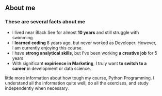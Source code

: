 ##  About me

### These are several facts about me

* I lived near Black See for almost **10 years** and still struggle with swimming
* I **learned coding** 8 years ago, but never worked as Developer. However, I am currently enjoying this course.
* I have **strong analytical skills**, but I've been working **a creative job** for 5 years
* With significant **expirience in Marketing**, I truly want **to switch to a career** in development or data science.

 little more information about how tough my course, Python Programming. I understand all the information quite well, do all the exercises, and study independently when necessary.
